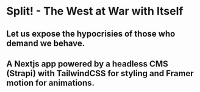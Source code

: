 # Split! - The West at War with Itself
## Let us expose the hypocrisies of those who demand we behave. 

## A Nextjs app powered by a headless CMS (Strapi) with TailwindCSS for styling and Framer motion for animations.